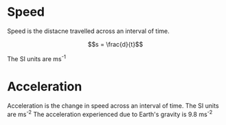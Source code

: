 # Speed
Speed is the distacne travelled across an interval of time.

$$s = \frac{d}{t}$$
<!-- See speed_distance_time in limi-utils for a calculator-->
The SI units are ms<sup>-1</sup>

# Acceleration
Acceleration is the change in speed across an interval of time.
The SI units are ms<sup>-2</sup>
The acceleration experienced due to Earth's gravity is 9.8 ms<sup>-2</sup>

